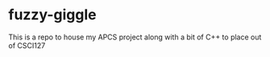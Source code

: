 # fuzzy-giggle

This is a repo to house my APCS project along with a bit of C++ to place out of CSCI127

